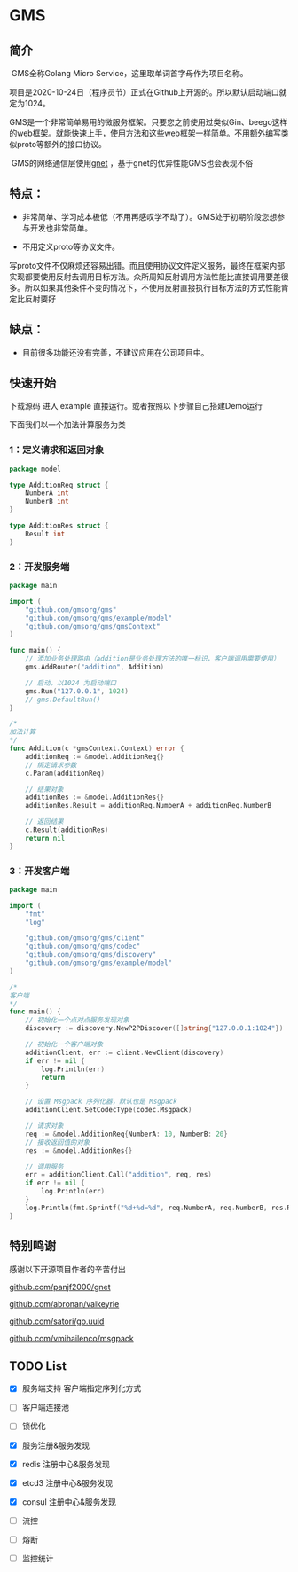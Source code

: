 # GMS

## 简介

​	GMS全称Golang Micro Service，这里取单词首字母作为项目名称。

​	项目是2020-10-24日（程序员节）正式在Github上开源的。所以默认启动端口就定为1024。

​	GMS是一个非常简单易用的微服务框架。只要您之前使用过类似Gin、beego这样的web框架。就能快速上手，使用方法和这些web框架一样简单。不用额外编写类似proto等额外的接口协议。

​	GMS的网络通信层使用[gnet](https://github.com/panjf2000/gnet) ，基于gnet的优异性能GMS也会表现不俗

## 特点：

- 非常简单、学习成本极低（不用再感叹学不动了）。GMS处于初期阶段您想参与开发也非常简单。

- 不用定义proto等协议文件。

​		写proto文件不仅麻烦还容易出错。而且使用协议文件定义服务，最终在框架内部实现都要使用反射去调用目标方法。众所周知反射调用方法性能比直接调用要差很多。所以如果其他条件不变的情况下，不使用反射直接执行目标方法的方式性能肯定比反射要好

## 缺点：

- 目前很多功能还没有完善，不建议应用在公司项目中。



## 快速开始

下载源码 进入 example 直接运行。或者按照以下步骤自己搭建Demo运行

下面我们以一个加法计算服务为类

### 1：定义请求和返回对象

```go
package model

type AdditionReq struct {
	NumberA int
	NumberB int
}

type AdditionRes struct {
	Result int
}
```

### 2：开发服务端

```go
package main

import (
	"github.com/gmsorg/gms"
	"github.com/gmsorg/gms/example/model"
	"github.com/gmsorg/gms/gmsContext"
)

func main() {
	// 添加业务处理路由（addition是业务处理方法的唯一标识，客户端调用需要使用）
	gms.AddRouter("addition", Addition)

	// 启动，以1024 为启动端口
	gms.Run("127.0.0.1", 1024)
	// gms.DefaultRun()
}

/*
加法计算
*/
func Addition(c *gmsContext.Context) error {
	additionReq := &model.AdditionReq{}
	// 绑定请求参数
	c.Param(additionReq)

	// 结果对象
	additionRes := &model.AdditionRes{}
	additionRes.Result = additionReq.NumberA + additionReq.NumberB

	// 返回结果
	c.Result(additionRes)
	return nil
}
```

### 3：开发客户端

```go
package main

import (
	"fmt"
	"log"

	"github.com/gmsorg/gms/client"
	"github.com/gmsorg/gms/codec"
	"github.com/gmsorg/gms/discovery"
	"github.com/gmsorg/gms/example/model"
)

/*
客户端
*/
func main() {
	// 初始化一个点对点服务发现对象
	discovery := discovery.NewP2PDiscover([]string{"127.0.0.1:1024"})

	// 初始化一个客户端对象
	additionClient, err := client.NewClient(discovery)
	if err != nil {
		log.Println(err)
		return
	}

	// 设置 Msgpack 序列化器，默认也是 Msgpack
	additionClient.SetCodecType(codec.Msgpack)

	// 请求对象
	req := &model.AdditionReq{NumberA: 10, NumberB: 20}
	// 接收返回值的对象
	res := &model.AdditionRes{}

	// 调用服务
	err = additionClient.Call("addition", req, res)
	if err != nil {
		log.Println(err)
	}
	log.Println(fmt.Sprintf("%d+%d=%d", req.NumberA, req.NumberB, res.Result))
}
```

## 特别鸣谢

感谢以下开源项目作者的辛苦付出

[github.com/panjf2000/gnet](https://github.com/panjf2000/gnet)

[github.com/abronan/valkeyrie](https://github.com/abronan/valkeyrie)

[github.com/satori/go.uuid](https://github.com/satori/go.uuid)

[github.com/vmihailenco/msgpack](https://github.com/vmihailenco/msgpack)

## TODO List

- [x]  服务端支持 客户端指定序列化方式
- [ ]  客户端连接池
- [ ]  锁优化
- [x]  服务注册&服务发现
  - [x] redis 注册中心&服务发现
  - [x] etcd3 注册中心&服务发现
  - [x] consul 注册中心&服务发现
- [ ] 流控
- [ ] 熔断
- [ ] 监控统计


